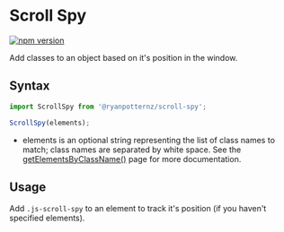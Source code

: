 Scroll Spy
==========

[![npm version](https://badge.fury.io/js/%40ryanpotternz%2Fscroll-spy.svg)](https://badge.fury.io/js/%40ryanpotternz%2Fscroll-spy)

Add classes to an object based on it's position in the window.

Syntax
------

```javascript
import ScrollSpy from '@ryanpotternz/scroll-spy';

ScrollSpy(elements);
```

* elements is an optional string representing the list of class names to match; class names are separated by white space. See the [getElementsByClassName()](https://developer.mozilla.org/en-US/docs/Web/API/Document/getElementsByClassName) page for more documentation.

Usage
-----

Add `.js-scroll-spy` to an element to track it's position (if you haven't specified elements).